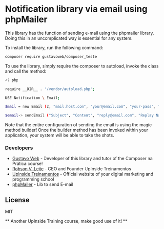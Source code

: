 # Notification library via email using phpMailer

This library has the function of sending e-mail using the phpmailer library. Doing this in an uncomplicated way is essential for any system.

To install the library, run the following command:

```sh
composer require gustavoweb/composer_teste
```

To use the library, simply require the composer to autoload, invoke the class and call the method:

```sh
<? php

require __DIR__ . '/vendor/autoload.php';

USE Notification \ Email;

$mail = new Email (2, "mail.host.com", "your@email.com", "your-pass", "smtp secure (tls / ssl)", "port (587)", "from@email.com", "From Name");

$email-> sendEmail ("Subject", "Content", "reply@email.com", "Replay Name", "address@email.com", "Address Name");
```

Note that the entire configuration of sending the email is using the magic method builder! Once the builder method has been invoked within your application, your system will be able to take the shots.

### Developers

- [Gustavo Web] - Developer of this library and tutor of the Composer na Prática course!
- [Robson V. Leite] - CEO and Founder UpInside Treinamentos
- [UpInside Treinamentos] - Official website of your digital marketing and programming school
- [phpMailer] - Lib to send E-mail

## License

MIT

** Another UpInside Training course, make good use of it! **

[//]: #
[gustavo web]: <mailto: gustavo@upinside.com.br>
[robson v. leite]: <mailto: robson@upinside.com.br>
[upinside treinamentos]: https://www.upinside.com.br
[phpmailer]: https://github.com/PHPMailer/PHPMailer
